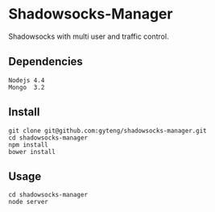 Shadowsocks-Manager
===================

Shadowsocks with multi user and traffic control.

Dependencies
------------

    Nodejs 4.4
    Mongo  3.2

Install
-------

    git clone git@github.com:gyteng/shadowsocks-manager.git
    cd shadowsocks-manager
    npm install
    bower install

Usage
-----

    cd shadowsocks-manager
    node server
